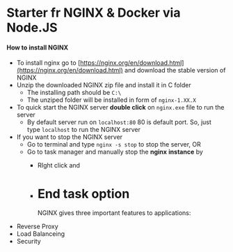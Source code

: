 # Starter fr NGINX & Docker via Node.JS

#### How to install NGINX

* To install nginx go to [https://nginx.org/en/download.html](https://nginx.org/en/download.html) and download the stable version of NGINX
* Unzip the downloaded NGINX zip file and install it in C folder
  * The installing path should be `C:\`
  * The unziped folder will be installed in form of `nginx-1.XX.X`
* To quick start the NGINX server **double click** on `nginx.exe` file to run the server
  * By default server run on `localhost:80` 80 is default port. So, just type `localhost` to run the NGINX server
* If you want to stop the NGINX server
  * Go to terminal and type `nginx -s stop` to stop the server, OR
  * Go to task manager and manually stop the **nginx** **instance** by
    * RIght click and
    * End task option
      ===============

      NGINX gives three important features to applications:

- Reverse Proxy
- Load Balanceing
- Security
